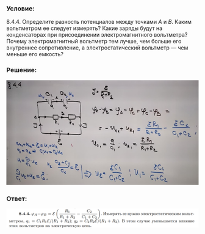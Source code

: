 ###  Условие: 

$8.4.4.$ Определите разность потенциалов между точками $A$ и $B$. Каким вольтметром ее следует измерять? Какие заряды будут на конденсаторах при присоединении электромагнитного вольтметра? Почему электромагнитный вольтметр тем лучше, чем больше его внутреннее сопротивление, а электростатический вольтметр — чем меньше его емкость? 

###  Решение: 

![|640x348, 67%](../../img/8.4.4/1.jpg) 

###  Ответ: 

![|1405x140, 67%](../../img/8.4.4/ans.png) 
